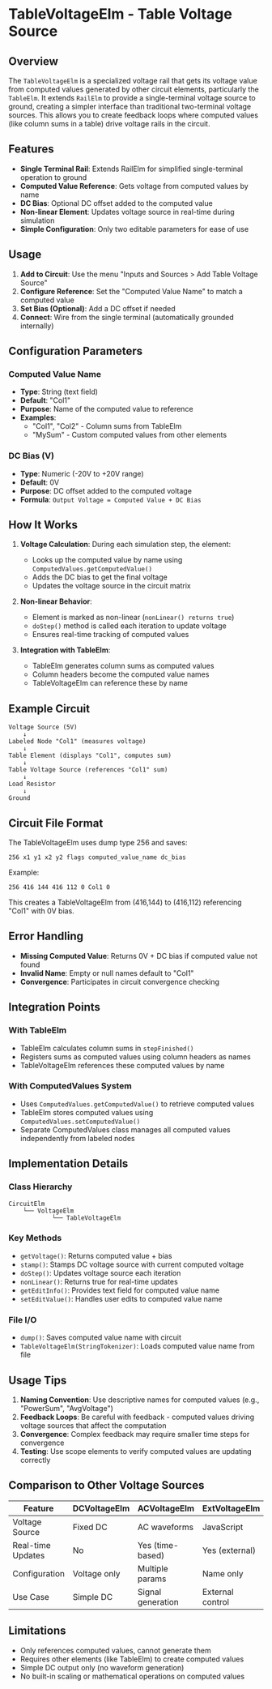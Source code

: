 # TableVoltageElm - Table Voltage Source

## Overview

The `TableVoltageElm` is a specialized voltage rail that gets its voltage value from computed values generated by other circuit elements, particularly the `TableElm`. It extends `RailElm` to provide a single-terminal voltage source to ground, creating a simpler interface than traditional two-terminal voltage sources. This allows you to create feedback loops where computed values (like column sums in a table) drive voltage rails in the circuit.

## Features

- **Single Terminal Rail**: Extends RailElm for simplified single-terminal operation to ground
- **Computed Value Reference**: Gets voltage from computed values by name
- **DC Bias**: Optional DC offset added to the computed value
- **Non-linear Element**: Updates voltage source in real-time during simulation
- **Simple Configuration**: Only two editable parameters for ease of use

## Usage

1. **Add to Circuit**: Use the menu "Inputs and Sources > Add Table Voltage Source"
2. **Configure Reference**: Set the "Computed Value Name" to match a computed value
3. **Set Bias (Optional)**: Add a DC offset if needed
4. **Connect**: Wire from the single terminal (automatically grounded internally)

## Configuration Parameters

### Computed Value Name
- **Type**: String (text field)
- **Default**: "Col1"
- **Purpose**: Name of the computed value to reference
- **Examples**: 
  - "Col1", "Col2" - Column sums from TableElm
  - "MySum" - Custom computed values from other elements

### DC Bias (V)
- **Type**: Numeric (-20V to +20V range)
- **Default**: 0V
- **Purpose**: DC offset added to the computed voltage
- **Formula**: `Output Voltage = Computed Value + DC Bias`

## How It Works

1. **Voltage Calculation**: During each simulation step, the element:
   - Looks up the computed value by name using `ComputedValues.getComputedValue()`
   - Adds the DC bias to get the final voltage
   - Updates the voltage source in the circuit matrix

2. **Non-linear Behavior**: 
   - Element is marked as non-linear (`nonLinear() returns true`)
   - `doStep()` method is called each iteration to update voltage
   - Ensures real-time tracking of computed values

3. **Integration with TableElm**:
   - TableElm generates column sums as computed values
   - Column headers become the computed value names
   - TableVoltageElm can reference these by name

## Example Circuit

```
Voltage Source (5V) 
    ↓
Labeled Node "Col1" (measures voltage)
    ↓ 
Table Element (displays "Col1", computes sum)
    ↓
Table Voltage Source (references "Col1" sum)
    ↓
Load Resistor
    ↓
Ground
```

## Circuit File Format

The TableVoltageElm uses dump type 256 and saves:
```
256 x1 y1 x2 y2 flags computed_value_name dc_bias
```

Example:
```
256 416 144 416 112 0 Col1 0
```
This creates a TableVoltageElm from (416,144) to (416,112) referencing "Col1" with 0V bias.

## Error Handling

- **Missing Computed Value**: Returns 0V + DC bias if computed value not found
- **Invalid Name**: Empty or null names default to "Col1"
- **Convergence**: Participates in circuit convergence checking

## Integration Points

### With TableElm
- TableElm calculates column sums in `stepFinished()`
- Registers sums as computed values using column headers as names
- TableVoltageElm references these computed values by name

### With ComputedValues System
- Uses `ComputedValues.getComputedValue()` to retrieve computed values
- TableElm stores computed values using `ComputedValues.setComputedValue()`
- Separate ComputedValues class manages all computed values independently from labeled nodes

## Implementation Details

### Class Hierarchy
```
CircuitElm
    └── VoltageElm
            └── TableVoltageElm
```

### Key Methods
- `getVoltage()`: Returns computed value + bias
- `stamp()`: Stamps DC voltage source with current computed voltage  
- `doStep()`: Updates voltage source each iteration
- `nonLinear()`: Returns true for real-time updates
- `getEditInfo()`: Provides text field for computed value name
- `setEditValue()`: Handles user edits to computed value name

### File I/O
- `dump()`: Saves computed value name with circuit
- `TableVoltageElm(StringTokenizer)`: Loads computed value name from file

## Usage Tips

1. **Naming Convention**: Use descriptive names for computed values (e.g., "PowerSum", "AvgVoltage")
2. **Feedback Loops**: Be careful with feedback - computed values driving voltage sources that affect the computation
3. **Convergence**: Complex feedback may require smaller time steps for convergence
4. **Testing**: Use scope elements to verify computed values are updating correctly

## Comparison to Other Voltage Sources

| Feature | DCVoltageElm | ACVoltageElm | ExtVoltageElm | TableVoltageElm |
|---------|--------------|--------------|---------------|-----------------|
| Voltage Source | Fixed DC | AC waveforms | JavaScript | Computed values |
| Real-time Updates | No | Yes (time-based) | Yes (external) | Yes (circuit-based) |
| Configuration | Voltage only | Multiple params | Name only | Name + bias |
| Use Case | Simple DC | Signal generation | External control | Circuit feedback |

## Limitations

- Only references computed values, cannot generate them
- Requires other elements (like TableElm) to create computed values
- Simple DC output only (no waveform generation)
- No built-in scaling or mathematical operations on computed values